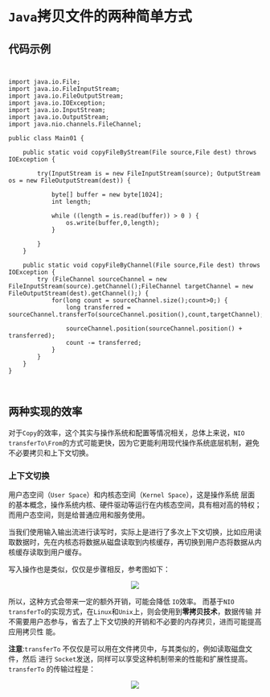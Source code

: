 # `Java`拷贝文件的两种简单方式


## 代码示例

```


import java.io.File;
import java.io.FileInputStream;
import java.io.FileOutputStream;
import java.io.IOException;
import java.io.InputStream;
import java.io.OutputStream;
import java.nio.channels.FileChannel;

public class Main01 {

    public static void copyFileByStream(File source,File dest) throws IOException {

        try(InputStream is = new FileInputStream(source); OutputStream os = new FileOutputStream(dest)) {

            byte[] buffer = new byte[1024];
            int length;

            while ((length = is.read(buffer)) > 0 ) {
                os.write(buffer,0,length);
            }

        }
    }

    public static void copyFileByChannel(File source,File dest) throws IOException {
        try (FileChannel sourceChannel = new FileInputStream(source).getChannel();FileChannel targetChannel = new FileOutputStream(dest).getChannel();) {
            for(long count = sourceChannel.size();count>0;) {
                long transferred = sourceChannel.transferTo(sourceChannel.position(),count,targetChannel);

                sourceChannel.position(sourceChannel.position() + transferred);
                count -= transferred;
            }
        }
    }
}



```

## 两种实现的效率

对于`Copy`的效率，这个其实与操作系统和配置等情况相关，总体上来说，`NIO transferTo\From`的方式可能更快，因为它更能利用现代操作系统底层机制，避免不必要拷贝和上下文切换。

### 上下文切换

用户态空间（`User Space`）和内核态空间（`Kernel Space`），这是操作系统
层面的基本概念，操作系统内核、硬件驱动等运行在内核态空间，具有相对高的特权；而用户态空间，则是给普通应用和服务使用。



当我们使用输入输出流进行读写时，实际上是进行了多次上下文切换，比如应用读取数据时，先在内核态将数据从磁盘读取到内核缓存，再切换到用户态将数据从内核缓存读取到用户缓存。

写入操作也是类似，仅仅是步骤相反，参考图如下：

 <div align="center">
<img src="https://github.com/ZP-AlwaysWin/Java-Learn/blob/master/MyBatis%E5%AD%A6%E4%B9%A0%E7%AC%94%E8%AE%B0/MyBatis%E5%9B%BE%E7%89%87/%E9%80%86%E5%90%91%E5%B7%A5%E7%A8%8B.png" />
</div>







所以，这种方式会带来一定的额外开销，可能会降低 `IO`效率。
而基于` NIO transferTo `的实现方式，在` Linux `和` Unix `上，则会使用到**零拷贝技术**，数据传输
并不需要用户态参与，省去了上下文切换的开销和不必要的内存拷贝，进而可能提高应用拷贝性
能。



**注意**:`transferTo` 不仅仅是可以用在文件拷贝中，与其类似的，例如读取磁盘文件，然后
进行 `Socket`发送，同样可以享受这种机制带来的性能和扩展性提高。`transferTo` 的传输过程是：



 <div align="center">
<img src="https://github.com/ZP-AlwaysWin/Java-Learn/blob/master/MyBatis%E5%AD%A6%E4%B9%A0%E7%AC%94%E8%AE%B0/MyBatis%E5%9B%BE%E7%89%87/%E9%80%86%E5%90%91%E5%B7%A5%E7%A8%8B.png" />
</div>